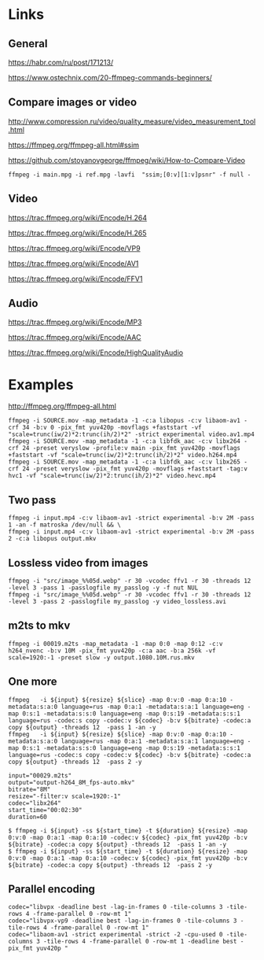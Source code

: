 # Links

## General

https://habr.com/ru/post/171213/

https://www.ostechnix.com/20-ffmpeg-commands-beginners/

## Compare images or video

http://www.compression.ru/video/quality_measure/video_measurement_tool.html

https://ffmpeg.org/ffmpeg-all.html#ssim

https://github.com/stoyanovgeorge/ffmpeg/wiki/How-to-Compare-Video

```
ffmpeg -i main.mpg -i ref.mpg -lavfi  "ssim;[0:v][1:v]psnr" -f null -
```

## Video

https://trac.ffmpeg.org/wiki/Encode/H.264

https://trac.ffmpeg.org/wiki/Encode/H.265

https://trac.ffmpeg.org/wiki/Encode/VP9

https://trac.ffmpeg.org/wiki/Encode/AV1

https://trac.ffmpeg.org/wiki/Encode/FFV1

## Audio

https://trac.ffmpeg.org/wiki/Encode/MP3

https://trac.ffmpeg.org/wiki/Encode/AAC

https://trac.ffmpeg.org/wiki/Encode/HighQualityAudio

# Examples

http://ffmpeg.org/ffmpeg-all.html

```
ffmpeg -i SOURCE.mov -map_metadata -1 -c:a libopus -c:v libaom-av1 -crf 34 -b:v 0 -pix_fmt yuv420p -movflags +faststart -vf "scale=trunc(iw/2)*2:trunc(ih/2)*2" -strict experimental video.av1.mp4
ffmpeg -i SOURCE.mov -map_metadata -1 -c:a libfdk_aac -c:v libx264 -crf 24 -preset veryslow -profile:v main -pix_fmt yuv420p -movflags +faststart -vf "scale=trunc(iw/2)*2:trunc(ih/2)*2" video.h264.mp4
ffmpeg -i SOURCE.mov -map_metadata -1 -c:a libfdk_aac -c:v libx265 -crf 24 -preset veryslow -pix_fmt yuv420p -movflags +faststart -tag:v hvc1 -vf "scale=trunc(iw/2)*2:trunc(ih/2)*2" video.hevc.mp4
```

## Two pass

```
ffmpeg -i input.mp4 -c:v libaom-av1 -strict experimental -b:v 2M -pass 1 -an -f matroska /dev/null && \
ffmpeg -i input.mp4 -c:v libaom-av1 -strict experimental -b:v 2M -pass 2 -c:a libopus output.mkv
```

## Lossless video from images

```
ffmpeg -i "src/image_%%05d.webp" -r 30 -vcodec ffv1 -r 30 -threads 12 -level 3 -pass 1 -passlogfile my_passlog -y -f nut NUL
ffmpeg -i "src/image_%%05d.webp" -r 30 -vcodec ffv1 -r 30 -threads 12 -level 3 -pass 2 -passlogfile my_passlog -y video_lossless.avi
```

## m2ts to mkv

```
ffmpeg -i 00019.m2ts -map_metadata -1 -map 0:0 -map 0:12 -c:v h264_nvenc -b:v 10M -pix_fmt yuv420p -c:a aac -b:a 256k -vf scale=1920:-1 -preset slow -y output.1080.10M.rus.mkv
```

## One more

```
ffmpeg   -i ${input} ${resize} ${slice} -map 0:v:0 -map 0:a:10 -metadata:s:a:0 language=rus -map 0:a:1 -metadata:s:a:1 language=eng -map 0:s:1 -metadata:s:s:0 language=eng -map 0:s:19 -metadata:s:s:1 language=rus -codec:s copy -codec:v ${codec} -b:v ${bitrate} -codec:a copy ${output} -threads 12  -pass 1 -an -y
ffmpeg   -i ${input} ${resize} ${slice} -map 0:v:0 -map 0:a:10 -metadata:s:a:0 language=rus -map 0:a:1 -metadata:s:a:1 language=eng -map 0:s:1 -metadata:s:s:0 language=eng -map 0:s:19 -metadata:s:s:1 language=rus -codec:s copy -codec:v ${codec} -b:v ${bitrate} -codec:a copy ${output} -threads 12  -pass 2 -y
```

```
input="00029.m2ts"
output="output-h264_8M_fps-auto.mkv"
bitrate="8M"
resize="-filter:v scale=1920:-1"
codec="libx264"
start_time="00:02:30"
duration=60

$ ffmpeg -i ${input} -ss ${start_time} -t ${duration} ${resize} -map 0:v:0 -map 0:a:1 -map 0:a:10 -codec:v ${codec} -pix_fmt yuv420p -b:v ${bitrate} -codec:a copy ${output} -threads 12  -pass 1 -an -y
$ ffmpeg -i ${input} -ss ${start_time} -t ${duration} ${resize} -map 0:v:0 -map 0:a:1 -map 0:a:10 -codec:v ${codec} -pix_fmt yuv420p -b:v ${bitrate} -codec:a copy ${output} -threads 12  -pass 2 -y

```

## Parallel encoding

```
codec="libvpx -deadline best -lag-in-frames 0 -tile-columns 3 -tile-rows 4 -frame-parallel 0 -row-mt 1"
codec="libvpx-vp9 -deadline best -lag-in-frames 0 -tile-columns 3 -tile-rows 4 -frame-parallel 0 -row-mt 1"
codec="libaom-av1 -strict experimental -strict -2 -cpu-used 0 -tile-columns 3 -tile-rows 4 -frame-parallel 0 -row-mt 1 -deadline best -pix_fmt yuv420p "
```